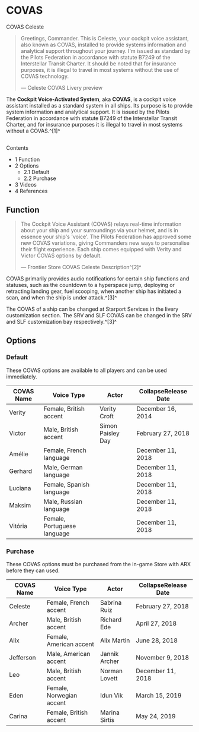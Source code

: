 # COVAS
COVAS Celeste
 		 	 

> 
> 
> Greetings, Commander. This is Celeste, your cockpit voice assistant, also known as COVAS, installed to provide systems information and analytical support throughout your journey. I'm issued as standard by the Pilots Federation in accordance with statute B7249 of the Interstellar Transit Charter. It should be noted that for insurance purposes, it is illegal to travel in most systems without the use of COVAS technology.
> 
> 
> — Celeste COVAS Livery preview
> 

The **Cockpit Voice-Activated System**, aka **COVAS**, is a cockpit voice assistant installed as a standard system in all ships. Its purpose is to provide system information and analytical support. It is issued by the Pilots Federation in accordance with statute B7249 of the Interstellar Transit Charter, and for insurance purposes it is illegal to travel in most systems without a COVAS.^[1]^

## 

Contents

- 1 Function
- 2 Options
    - 2.1 Default
    - 2.2 Purchase
- 3 Videos
- 4 References

## Function

> 
> 
> The Cockpit Voice Assistant (COVAS) relays real-time information about your ship and your surroundings via your helmet, and is in essence your ship's 'voice'. The Pilots Federation has approved some new COVAS variations, giving Commanders new ways to personalise their flight experience. Each ship comes equipped with Verity and Victor COVAS options by default.
> 
> 
> — Frontier Store COVAS Celeste Description^[2]^
> 

COVAS primarily provides audio notifications for certain ship functions and statuses, such as the countdown to a hyperspace jump, deploying or retracting landing gear, fuel scooping, when another ship has initiated a scan, and when the ship is under attack.^[3]^

The COVAS of a ship can be changed at Starport Services in the livery customization section. The SRV and SLF COVAS can be changed in the SRV and SLF customization bay respectively.^[3]^

## Options

### Default

These COVAS options are available to all players and can be used immediately.

| COVAS Name | Voice Type | Actor | CollapseRelease Date |
| --- | --- | --- | --- |
| Verity | Female, British accent | Verity Croft | December 16, 2014 |
| Victor | Male, British accent | Simon Paisley Day | February 27, 2018 |
| Amélie | Female, French language |  | December 11, 2018 |
| Gerhard | Male, German language |  | December 11, 2018 |
| Luciana | Female, Spanish language |  | December 11, 2018 |
| Maksim | Male, Russian language |  | December 11, 2018 |
| Vitória | Female, Portuguese language |  | December 11, 2018 |

### Purchase

These COVAS options must be purchased from the in-game Store with ARX before they can used.

| COVAS Name | Voice Type | Actor | CollapseRelease Date |
| --- | --- | --- | --- |
| Celeste | Female, French accent | Sabrina Ruiz | February 27, 2018 |
| Archer | Male, British accent | Richard Ede | April 27, 2018 |
| Alix | Female, American accent | Alix Martin | June 28, 2018 |
| Jefferson | Male, American accent | Jannik Archer | November 9, 2018 |
| Leo | Male, British accent | Norman Lovett | December 11, 2018 |
| Eden | Female, Norwegian accent | Idun Vik | March 15, 2019 |
| Carina | Female, British accent | Marina Sirtis | May 24, 2019 |